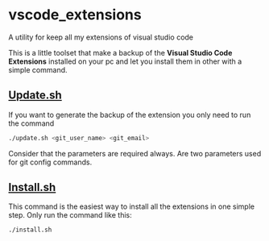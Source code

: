 # vscode_extensions

A utility for keep all my extensions of visual studio code

This is a little toolset that make a backup of the **Visual Studio Code Extensions** installed on your pc and let you install them in other with a simple command.

## [Update.sh](/update.sh)

If you want to generate the backup of the extension you only need to run the command

```bash
./update.sh <git_user_name> <git_email>
````

Consider that the parameters are required always. Are two parameters used for git config commands.

## [Install.sh](/install.sh)

This command is the easiest way to install all the extensions in one simple step. Only run the command like this:

```bash
./install.sh
```